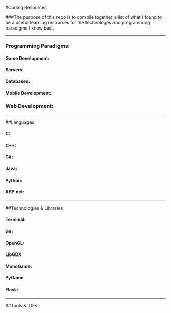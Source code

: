 #Coding Resources

###The purpose of this repo is to compile together a list of what I found to be a useful learning resources for the technologes and programming paradigms I know best.

---

### __Programming Paradigms:__

#### Game Development:

#### Servers:

#### Databases:

#### Mobile Development:

### Web Development:

---
##Languages

#### C:

#### C++:

#### C#:

#### Java:

#### Python:

#### ASP.net:

---

##Technologies & Libraries

#### Terminal:

#### Git:

#### OpenGL:

#### LibGDX

#### MonoGame:

#### PyGame

#### Flask:

---

##Tools & IDEs:

















